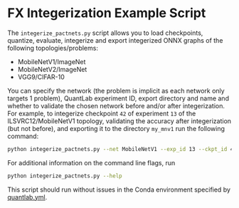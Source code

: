 # FX Integerization Example Script
The `integerize_pactnets.py` script allows you to load checkpoints, quantize, evaluate, integerize and export integerized ONNX graphs of the following topologies/problems:
* MobileNetV1/ImageNet
* MobileNetV2/ImageNet
* VGG9/CIFAR-10

You can specify the network (the problem is implicit as each network only targets 1 problem), QuantLab experiment ID, export directory and name and whether to validate the chosen network before and/or after integerization. For example, to integerize checkpoint `42` of experiment `13` of the ILSVRC12/MobileNetV1 topology, validating the accuracy after integerization (but not before), and exporting it to the directory `my_mnv1` run the following command:
```bash
python integerize_pactnets.py --net MobileNetV1 --exp_id 13 --ckpt_id 42 --validate_tq --export_dir my_mnv1
```
For additional information on the command line flags, run
```bash
python integerize_pactnets.py --help
```

This script should run without issues in the Conda environment specified by [quantlab.yml](../../quantlab.yml).
